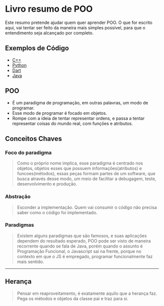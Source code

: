# Livro resumo de POO

 Este resumo pretende ajudar quem quer aprender POO. O que for escrito aqui, vai tentar ser feito da maneira mais simples possível, para que o entendimento seja alcançado por completo.


##  Exemplos de Código

-   [C++](https://github.com/victorhugol/livrosResumos/blob/master/poo/c%2B%2B.md)
-   [Python](https://github.com/victorhugol/livrosResumos/blob/master/poo/python.md)
-   [Dart](google.com)
-   [Java](https://github.com/victorhugol/livrosResumos/blob/master/poo/java.md)


## POO

- É um paradigma de programação, em outras palavras, um modo de programar.
- Esse modo de programar é focado em objetos.
- Rompe com a ideia de tentar representar ordens, e passa a tentar representar coisas do mundo real, com funções e atributos.

## Conceitos Chaves

### Foco do paradigma
  
> Como o próprio nome implica, esse paradigma é centrado nos objetos, objetos esses que possuem informações(atributos) e funcoes(métodos), essas peças formam partes de um software, que busca através desse modo, um meio de facilitar a debugagem, teste, desenvolvimento e produção.

### Abstração

> Esconder a implementação. Quem vai consumir o código não precisa saber como o código foi implementado.

### Paradigmas

> Existem alguns paradigmas que são famosos, e suas aplicações dependem do resultado esperado, POO pode ser visto de maneira recorrente quando se fala de Java, porém quando o assunto é Programação Funcional, o Javascript sai na frente, porque no contexto em que o JS é empregado, programar funcionalmente faz mais sentido.

---

##  Herança

>Pensar em reaproveitamento, é exatamente aquilo que a herança faz. Pega os métodos e objetos da classe pai e traz para si.
